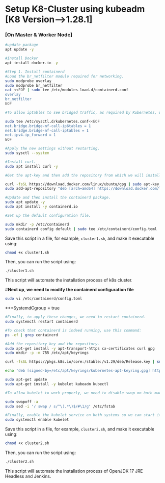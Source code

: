 #  Setup K8-Cluster using kubeadm [K8 Version-->1.28.1]

### [On Master & Worker Node]


```bash
#update package
apt update -y

#Install Docker
apt install docker.io -y

#Step 1. Install containerd 
#Load the br_netfilter module required for networking.
sudo modprobe overlay
sudo modprobe br_netfilter
cat <<EOF | sudo tee /etc/modules-load.d/containerd.conf
overlay
br_netfilter
EOF

#To allow iptables to see bridged traffic, as required by Kubernetes, we need to set the values of certain fields to 1.

sudo tee /etc/sysctl.d/kubernetes.conf<<EOF
net.bridge.bridge-nf-call-ip6tables = 1
net.bridge.bridge-nf-call-iptables = 1
net.ipv4.ip_forward = 1
EOF

#Apply the new settings without restarting.
sudo sysctl --system

#Install curl.
sudo apt install curl -y

#Get the apt-key and then add the repository from which we will install containerd.

curl -fsSL https://download.docker.com/linux/ubuntu/gpg | sudo apt-key add -
sudo add-apt-repository "deb [arch=amd64] https://download.docker.com/linux/ubuntu $(lsb_release -cs) stable"

#Update and then install the containerd package.
sudo apt update -y 
sudo apt install -y containerd.io

#Set up the default configuration file.

sudo mkdir -p /etc/containerd
sudo containerd config default | sudo tee /etc/containerd/config.toml

```
Save this script in a file, for example, `cluster1.sh`, and make it executable using:
```bash
chmod +x cluster1.sh
```
Then, you can run the script using:
```bash
./cluster1.sh
```
This script will automate the installation process of k8s cluster.

#**Next up, we need to modify the containerd configuration file**
```bash
sudo vi /etc/containerd/config.toml
```
***SystemdCgroup = true
```bash
#Finally, to apply these changes, we need to restart containerd.
sudo systemctl restart containerd

#To check that containerd is indeed running, use this command:
ps -ef | grep containerd

#Add the repository key and the repository.
sudo apt-get install -y apt-transport-https ca-certificates curl gpg
sudo mkdir -p -m 755 /etc/apt/keyrings

curl -fsSL https://pkgs.k8s.io/core:/stable:/v1.29/deb/Release.key | sudo gpg --dearmor -o /etc/apt/keyrings/kubernetes-apt-keyring.gpg

echo 'deb [signed-by=/etc/apt/keyrings/kubernetes-apt-keyring.gpg] https://pkgs.k8s.io/core:/stable:/v1.29/deb/ /' | sudo tee /etc/apt/sources.list.d/kubernetes.list

sudo apt-get update
sudo apt-get install -y kubelet kubeadm kubectl

#To allow kubelet to work properly, we need to disable swap on both machines.

sudo swapoff -a
sudo sed -i '/ swap / s/^\(.*\)$/#\1/g' /etc/fstab

#Finally, enable the kubelet service on both systems so we can start it.
sudo systemctl enable kubelet
```
Save this script in a file, for example, `cluster2.sh`, and make it executable using:
```bash
chmod +x cluster2.sh
```
Then, you can run the script using:
```bash
./cluster2.sh
```
This script will automate the installation process of OpenJDK 17 JRE Headless and Jenkins.









